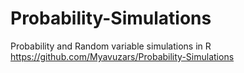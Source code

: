 # Probability-Simulations
Probability and Random variable simulations in R
https://github.com/Myavuzars/Probability-Simulations
